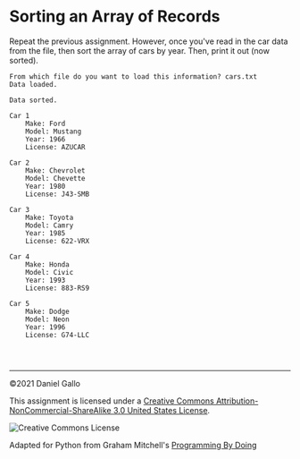 # Sorting an Array of Records


Repeat the previous assignment. However, once you've read 
in the car data from the file, then sort the array of cars by year.
Then, print it out (now sorted).



```
From which file do you want to load this information? cars.txt
Data loaded.

Data sorted.

Car 1
	Make: Ford
	Model: Mustang
	Year: 1966
	License: AZUCAR

Car 2
	Make: Chevrolet
	Model: Chevette
	Year: 1980
	License: J43-SMB

Car 3
	Make: Toyota
	Model: Camry
	Year: 1985
	License: 622-VRX

Car 4
	Make: Honda
	Model: Civic
	Year: 1993
	License: 883-RS9

Car 5
	Make: Dodge
	Model: Neon
	Year: 1996
	License: G74-LLC

```


```



```



---


©2021 Daniel Gallo


This assignment is licensed under a
[Creative Commons Attribution-NonCommercial-ShareAlike 3.0 United States License](https://creativecommons.org/licenses/by-nc-sa/3.0/us/deed.en_US).  

![Creative Commons License](images/by-nc-sa.png)





Adapted for Python from Graham Mitchell's [Programming By Doing](https://programmingbydoing.com/)